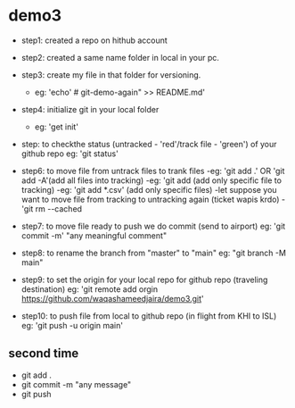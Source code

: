 # demo3


- step1: created a repo on hithub account
- step2: created a same name folder in local in your pc.
- step3: create my file in that folder for versioning.
    -   eg: 'echo' # git-demo-again" >> README.md'
- step4: initialize git in your local folder
    -   eg: 'get init'
- step: to checkthe status (untracked - 'red'/track file - 'green') of your github repo
    eg: 'git status'
- step6: to move file from untrack files to trank files
    -eg: 'git add .' OR 'git add -A'(add all files into tracking)
    -eg: 'git add <file-name> (add only specific file to tracking)
    -eg: 'git add *.csv' (add only specific files)
    -let suppose you want to move file from tracking to untracking again (ticket wapis krdo)
        - 'git rm --cached <file>

- step7: to move file ready to push we do commit (send to airport) 
    eg: 'git commit -m' "any meaningful comment"

- step8: to rename the branch from "master" to "main"
    eg: "git branch -M main"
- step9: to set the origin for your local repo for github repo (traveling destination)
    eg: 'git remote add orgin https://github.com/waqashameedjaira/demo3.git'
- step10: to push file from local to github repo (in flight from KHI to ISL)
    eg: 'git push -u origin main'

## second time

- git add .
- git commit -m "any message"
- git push

